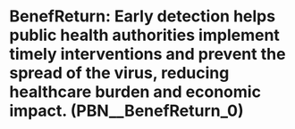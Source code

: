 # BenefReturn: __Early detection helps public health authorities implement timely interventions and prevent the spread of the virus, reducing healthcare burden and economic impact.__ (PBN__BenefReturn_0)

